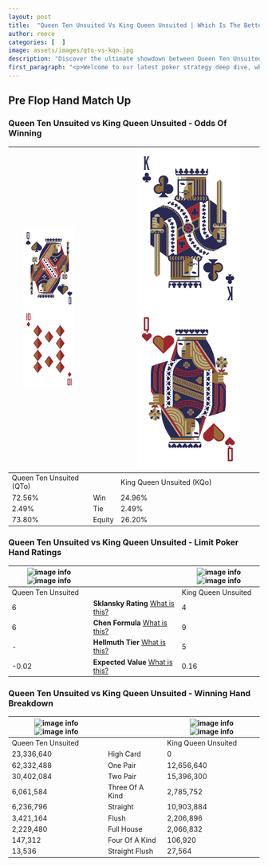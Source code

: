 ```yaml
---
layout: post
title:  "Queen Ten Unsuited Vs King Queen Unsuited | Which Is The Better Hand In Poker? A Complete Guide"
author: reece
categories: [  ]
image: assets/images/qto-vs-kqo.jpg
description: "Discover the ultimate showdown between Queen Ten Unsuited and King Queen Unsuited in poker! Uncover the odds, strategies, and scenarios where one hand triumphs over the other. Get ready to up your poker game with this thrilling analysis."
first_paragraph: "<p>Welcome to our latest poker strategy deep dive, where we're pitting two distinct hands against each other in a high-stakes showdown: Queen Ten Unsuited vs King Queen Unsuited.</p><p>In the dynamic world of poker, every decision counts, and knowing which hand holds the upper hand is key to your success at the table.</p><p>In this article, we'll dissect these two hands, explore the scenarios where one dominates the other, and equip you with the knowledge to make strategic choices that can tip the odds in your favor.</p><p>Get ready to unravel the intriguing dynamics of these poker hands and elevate your game to new heights.</p>"
---
```




[comment]: # (sp0)

## Pre Flop Hand Match Up

<div class="table hand-ratings" markdown="1"> 



### Queen Ten Unsuited vs King Queen Unsuited - Odds Of Winning


    
| ![image info](assets/images/hand1/Q.png) ![image info](assets/images/hand1/To.png) |  | ![image info](assets/images/hand2/K.png) ![image info](assets/images/hand2/Qo.png) |
| -------- | -------- | -------- |
| Queen Ten Unsuited (QTo) |  | King Queen Unsuited (KQo) |
| 72.56% | Win | 24.96% |
| 2.49% | Tie | 2.49% |
| 73.80% | Equity | 26.20% |




[comment]: # (sp1)



### Queen Ten Unsuited vs King Queen Unsuited - Limit Poker Hand Ratings


    
| ![image info](https://www.riverpairs.com/assets/images/hand1/Q.png) ![image info](https://www.riverpairs.com/assets/images/hand1/To.png) |  | ![image info](https://www.riverpairs.com/assets/images/hand2/K.png) ![image info](https://www.riverpairs.com/assets/images/hand2/Qo.png) |
| -------- | -------- | -------- |
| Queen Ten Unsuited |  | King Queen Unsuited |
| 6 | **Sklansky Rating** [What is this?](/sklansky-rating-explained) | 4 |
| 6 | **Chen Formula** [What is this?](/chen-formula-explained) | 9 |
| - | **Hellmuth Tier** [What is this?](/Hellmuth-tier-explained) | 5 |
| -0.02 | **Expected Value** [What is this?](/expected-value-explained) | 0.16 |




[comment]: # (sp2)



### Queen Ten Unsuited vs King Queen Unsuited - Winning Hand Breakdown


    
| ![image info](https://www.riverpairs.com/assets/images/hand1/Q.png) ![image info](https://www.riverpairs.com/assets/images/hand1/To.png) |  | ![image info](https://www.riverpairs.com/assets/images/hand2/K.png) ![image info](https://www.riverpairs.com/assets/images/hand2/Qo.png) |
| -------- | -------- | -------- |
| Queen Ten Unsuited |  | King Queen Unsuited |
| 23,336,640 | High Card | 0 |
| 62,332,488 | One Pair | 12,656,640 |
| 30,402,084 | Two Pair | 15,396,300 |
| 6,061,584 | Three Of A Kind | 2,785,752 |
| 6,236,796 | Straight | 10,903,884 |
| 3,421,164 | Flush | 2,206,896 |
| 2,229,480 | Full House | 2,066,832 |
| 147,312 | Four Of A Kind | 106,920 |
| 13,536 | Straight Flush | 27,564 |




[comment]: # (sp3)



</div>

[comment]: # (sp4)



[comment]: # (sp5)

